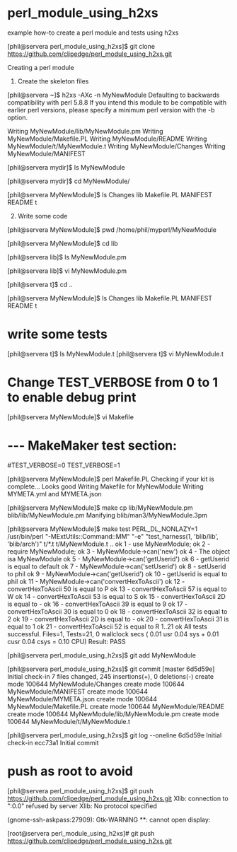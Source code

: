 perl_module_using_h2xs
======================

example how-to create a perl module and tests using h2xs

[phil@servera perl_module_using_h2xs]$ git clone https://github.com/clipedge/perl_module_using_h2xs.git

Creating a perl module

1) Create the skeleton files

[phil@servera ~]$ h2xs -AXc -n MyNewModule
Defaulting to backwards compatibility with perl 5.8.8
If you intend this module to be compatible with earlier perl versions, please
specify a minimum perl version with the -b option.

Writing MyNewModule/lib/MyNewModule.pm
Writing MyNewModule/Makefile.PL
Writing MyNewModule/README
Writing MyNewModule/t/MyNewModule.t
Writing MyNewModule/Changes
Writing MyNewModule/MANIFEST

[phil@servera mydir]$ ls
MyNewModule

[phil@servera mydir]$ cd MyNewModule/

[phil@servera MyNewModule]$ ls
Changes  lib  Makefile.PL  MANIFEST  README  t

2) Write some code

[phil@servera MyNewModule]$ pwd
/home/phil/myperl/MyNewModule

[phil@servera MyNewModule]$ cd lib

[phil@servera lib]$ ls
MyNewModule.pm

[phil@servera lib]$ vi MyNewModule.pm 

[phil@servera t]$ cd ..

[phil@servera MyNewModule]$ ls
Changes  lib  Makefile.PL  MANIFEST  README  t

# write some tests

[phil@servera t]$ ls
MyNewModule.t
[phil@servera t]$ vi MyNewModule.t

# Change TEST_VERBOSE from 0 to 1 to enable debug print 
[phil@servera MyNewModule]$ vi Makefile

# --- MakeMaker test section:

#TEST_VERBOSE=0
TEST_VERBOSE=1


[phil@servera MyNewModule]$ perl Makefile.PL 
Checking if your kit is complete...
Looks good
Writing Makefile for MyNewModule
Writing MYMETA.yml and MYMETA.json

[phil@servera MyNewModule]$ make
cp lib/MyNewModule.pm blib/lib/MyNewModule.pm
Manifying blib/man3/MyNewModule.3pm

[phil@servera MyNewModule]$ make test
PERL_DL_NONLAZY=1 /usr/bin/perl "-MExtUtils::Command::MM" "-e" "test_harness(1, 'blib/lib', 'blib/arch')" t/*.t
t/MyNewModule.t .. 
ok 1 - use MyNewModule;
ok 2 - require MyNewModule;
ok 3 - MyNewModule->can('new')
ok 4 - The object isa MyNewModule
ok 5 - MyNewModule->can('getUserid')
ok 6 - getUserid is equal to default
ok 7 - MyNewModule->can('setUserid')
ok 8 - setUserid to phil
ok 9 - MyNewModule->can('getUserid')
ok 10 - getUserid is equal to phil
ok 11 - MyNewModule->can('convertHexToAscii')
ok 12 - convertHexToAscii 50 is equal to P
ok 13 - convertHexToAscii 57 is equal to W
ok 14 - convertHexToAscii 53 is equal to S
ok 15 - convertHexToAscii 2D is equal to -
ok 16 - convertHexToAscii 39 is equal to 9
ok 17 - convertHexToAscii 30 is equal to 0
ok 18 - convertHexToAscii 32 is equal to 2
ok 19 - convertHexToAscii 2D is equal to -
ok 20 - convertHexToAscii 31 is equal to 1
ok 21 - convertHexToAscii 52 is equal to R
1..21
ok
All tests successful.
Files=1, Tests=21,  0 wallclock secs ( 0.01 usr  0.04 sys +  0.01 cusr  0.04 csys =  0.10 CPU)
Result: PASS

[phil@servera perl_module_using_h2xs]$ git add MyNewModule

[phil@servera perl_module_using_h2xs]$ git commit
[master 6d5d59e] Initial check-in
 7 files changed, 245 insertions(+), 0 deletions(-)
 create mode 100644 MyNewModule/Changes
 create mode 100644 MyNewModule/MANIFEST
 create mode 100644 MyNewModule/MYMETA.json
 create mode 100644 MyNewModule/Makefile.PL
 create mode 100644 MyNewModule/README
 create mode 100644 MyNewModule/lib/MyNewModule.pm
 create mode 100644 MyNewModule/t/MyNewModule.t

[phil@servera perl_module_using_h2xs]$ git log --oneline
6d5d59e Initial check-in
ecc73a1 Initial commit

# push as root to avoid 

[phil@servera perl_module_using_h2xs]$ git push https://github.com/clipedge/perl_module_using_h2xs.git
Xlib: connection to ":0.0" refused by server
Xlib: No protocol specified


(gnome-ssh-askpass:27909): Gtk-WARNING **: cannot open display:  

[root@servera perl_module_using_h2xs]# git push https://github.com/clipedge/perl_module_using_h2xs.git
